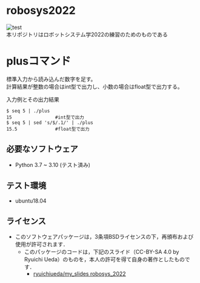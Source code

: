 # robosys2022
![test](https://github.com/TetsushiKawabata/robosys2022/actions/workflows/test.yml/badge.svg)  
本リポジトリはロボットシステム学2022の練習のためのものである

# plusコマンド

標準入力から読み込んだ数字を足す。  
計算結果が整数の場合はint型で出力し、小数の場合はfloat型で出力する。  
  
入力例とその出力結果
```
$ seq 5 | ./plus
15                #int型で出力
$ seq 5 | sed 's/$/.1/' | ./plus
15.5              #float型で出力
```

## 必要なソフトウェア
* Python 3.7 ~ 3.10 (テスト済み)

## テスト環境
* ubuntu18.04

## ライセンス
* このソフトウェアパッケージは，3条項BSDライセンスの下，再頒布および使用が許可されます．
  * このパッケージのコードは，下記のスライド（CC-BY-SA 4.0 by Ryuichi Ueda）のものを，本人の許可を得て自身の著作としたものです．
      * [ryuichiueda/my_slides robosys_2022](https://github.com/ryuichiueda/my_slides/tree/master/robosys_2022)
